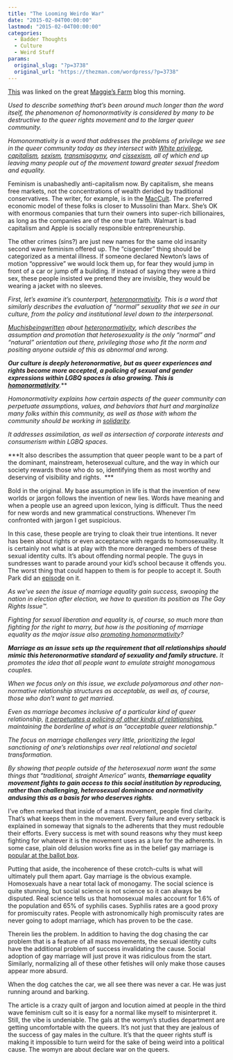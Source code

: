 ```yaml
---
title: "The Looming Weirdo War"
date: "2015-02-04T00:00:00"
lastmod: "2015-02-04T00:00:00"
categories:
  - Badder Thoughts
  - Culture
  - Weird Stuff
params:
  original_slug: "?p=3738"
  original_url: "https://thezman.com/wordpress/?p=3738"
---
```


<a href="http://everydayfeminism.com/2015/01/homonormativity-101/"
rel="noopener" target="_blank">This</a> was linked on the great
<a href="http://maggiesfarm.anotherdotcom.com/" rel="noopener"
target="_blank">Maggie’s Farm</a> blog this morning.

*Used to describe something that’s been around much longer than the word
itself, the phenomenon of homonormativity is considered by many to be
destructive to the queer rights movement and to the larger queer
community.*

*Homonormativity is a word that addresses the problems of privilege we
see in the queer community today as they intersect with <a
href="http://everydayfeminism.com/2014/09/white-privilege-exists-america/"
rel="noopener" target="_blank"
title="7 Actual Facts That Prove White Privilege Exists in America">White
privilege</a>, <a
href="http://everydayfeminism.com/2014/12/diet-culture-upholds-capitalism/"
rel="noopener" target="_blank"
title="Time for a New Year’s Revolution: How Diet Culture Upholds Capitalism">capitalism</a>,
<a
href="http://everydayfeminism.com/2013/03/gay-mens-sexism-and-womens-bodies/"
rel="noopener" target="_blank"
title="Gay Men’s Sexism and Women’s Bodies">sexism</a>,
<a href="http://everydayfeminism.com/2014/01/transmisogyny/"
rel="noopener" target="_blank"
title="Transmisogyny 101: What It Is and What Can We Do About It">transmisogyny</a>,
and <a href="http://everydayfeminism.com/2014/03/everyday-cissexism/"
rel="noopener" target="_blank"
title="3 Examples of Everyday Cissexism">cissexism</a>, all of which end
up leaving many people out of the movement toward greater sexual freedom
and equality.*

Feminism is unabashedly anti-capitalism now. By capitalism, she means
free markets, not the concentrations of wealth derided by traditional
conservatives. The writer, for example, is in the
<a href="http://www.iphoneogram.com/u/45042629" rel="noopener"
target="_blank">MacCult</a>. The preferred economic model of these folks
is closer to Mussolini than Marx. She’s OK with enormous companies that
turn their owners into super-rich billionaires, as long as the companies
are of the one true faith. Walmart is bad capitalism and Apple is
socially responsible entrepreneurship.

The other crimes (sins?) are just new names for the same old insanity
second wave feminism offered up. The “cisgender” thing should be
categorized as a mental illness. If someone declared Newton’s laws of
motion “oppressive” we would lock them up, for fear they would jump in
front of a car or jump off a building. If instead of saying they were a
third sex, these people insisted we pretend they are invisible, they
would be wearing a jacket with no sleeves.

*First, let’s examine it’s
counterpart, <a href="http://www.wisegeek.com/what-does-heteronormative-mean.htm"
rel="noopener" target="_blank">heteronormativity</a>. This is a word
that similarly describes the evaluation of “normal” sexuality that we
see in our culture, from the policy and institutional level down to the
interpersonal.*

*<a
href="http://www.genderandeducation.com/issues/what-is-heteronormativity/"
rel="noopener" target="_blank">Much</a><a
href="http://www.edutopia.org/blog/heteronormativity-in-schools-jason-flom"
rel="noopener" target="_blank">is</a><a
href="https://www.syr.edu/gradschool/pdf/resourcebooksvideos/Heteronormativity.pdf"
rel="noopener" target="_blank">being</a><a href="http://gas.sagepub.com/content/23/4/440.abstract"
rel="noopener" target="_blank">written</a> about <a
href="http://www.eldis.org/go/topics/resource-guides/gender/key-issues/heteronormativity"
rel="noopener" target="_blank">heteronormativity</a>, which describes
the assumption and promotion that heterosexuality is the only “normal”
and “natural” orientation out there, privileging those who fit the norm
and positing anyone outside of this as abnormal and wrong.*

***Our culture is deeply heteronormative, but as queer experiences and
rights become more accepted, a policing of sexual and gender expressions
within LGBQ spaces is also growing. This is** <a
href="http://dismantlinghomonormativity.weebly.com/what-is-homonormativity.html"
rel="noopener" target="_blank"><strong>homonormativity</strong></a>**.***

*Homonormativity explains how certain aspects of the queer community can
perpetuate assumptions, values, and behaviors that hurt and marginalize
many folks within this community, as well as those with whom the
community should be working in
[solidarity](http://everydayfeminism.com/2014/03/moving-past-privilege-guilt/ "True Solidarity: Moving Past Privilege Guilt").*

*It addresses assimilation, as well as intersection of corporate
interests and consumerism within LGBQ spaces.*

***It also describes the assumption that queer people want to be a part
of the dominant, mainstream, heterosexual culture, and the way in which
our society rewards those who do so, identifying them as most worthy and
deserving of visibility and rights.  ***

Bold in the original. My base assumption in life is that the invention
of new worlds or jargon follows the invention of new lies. Words have
meaning and when a people use an agreed upon lexicon, lying is
difficult. Thus the need for new words and new grammatical
constructions. Whenever I’m confronted with jargon I get suspicious.

In this case, these people are trying to cloak their true intentions. It
never has been about rights or even acceptance with regards to
homosexuality. It is certainly not what is at play with the more
deranged members of these sexual identity cults. It’s about offending
normal people. The guys in sundresses want to parade around your kid’s
school because it offends you. The worst thing that could happen to them
is for people to accept it. South Park did an
<a href="http://en.wikipedia.org/wiki/The_Death_Camp_of_Tolerance"
rel="noopener" target="_blank">episode</a> on it.

*As we’ve seen the issue of marriage equality gain success, swooping the
nation in election after election, we have to question its position as
The Gay Rights Issue™.*

*Fighting for sexual liberation and equality is, of course, so much more
than fighting for the right to marry, but how is the positioning of
marriage equality as the major issue also <a
href="http://sfonline.barnard.edu/a-new-queer-agenda/beyond-marriage-democracy-equality-and-kinship-for-a-new-century/"
rel="noopener" target="_blank">promoting homonormativity</a>?*

***Marriage as an issue sets up the requirement that all relationships
should mimic this heteronormative standard of sexuality and family
structure.** It promotes the idea that all people want to emulate
straight monogamous couples.*

*When we focus only on this issue, we exclude polyamorous and other
non-normative relationship structures as acceptable, as well as, of
course, those who don’t want to get married.*

*Even as marriage becomes inclusive of a particular kind of queer
relationship, <a
href="http://www.organizingupgrade.com/index.php/modules-menu/beyond-capitalism/item/1002-marriage-will-never-set-us-free"
rel="noopener" target="_blank">it perpetuates a policing of other kinds
of relationships</a>, maintaining the borderline of what is an
“acceptable queer relationship.”*

*The focus on marriage challenges very little, prioritizing the legal
sanctioning of one’s relationships over real relational and societal
transformation.*

*By showing that people outside of the heterosexual norm want the same
things that “traditional, straight America” wants, **themarriage
equality movement fights to gain access to this social institution by
reproducing, rather than challenging, heterosexual dominance and
normativity andusing this as a basis for who deserves rights**.*

I’ve often remarked that inside of a mass movement, people find clarity.
That’s what keeps them in the movement. Every failure and every setback
is explained in someway that signals to the adherents that they must
redouble their efforts. Every success is met with sound reasons why they
must keep fighting for whatever it is the movement uses as a lure for
the adherents. In some case, plain old delusion works fine as in the
belief gay marriage is <a
href="http://www.washingtonpost.com/blogs/the-fix/post/why-does-gay-marriage-keep-losing-at-the-ballot-box/2012/05/09/gIQAzhlNDU_blog.html"
rel="noopener" target="_blank">popular at the ballot box</a>.

Putting that aside, the incoherence of these crotch-cults is what will
ultimately pull them apart. Gay marriage is the obvious example.
Homosexuals have a near total lack of monogamy. The social science is
quite stunning, but social science is not science so it can always be
disputed. Real science tells us that homosexual males account for 1.6%
of the population and 65% of syphilis cases. Syphilis rates are a good
proxy for promiscuity rates. People with astronomically high promiscuity
rates are never going to adopt marriage, which has proven to be the
case.

Therein lies the problem. In addition to having the dog chasing the car
problem that is a feature of all mass movements, the sexual identity
cults have the additional problem of success invalidating the cause.
Social adoption of gay marriage will just prove it was ridiculous from
the start. Similarly, normalizing all of these other fetishes will only
make those causes appear more absurd.

When the dog catches the car, we all see there was never a car. He was
just running around and barking.

The article is a crazy quilt of jargon and locution aimed at people in
the third wave feminism cult so it is easy for a normal like myself to
misinterpret it. Still, the vibe is undeniable. The gals at the womyn’s
studies department are getting uncomfortable with the queers. It’s not
just that they are jealous of the success of gay males in the culture.
It’s that the queer rights stuff is making it impossible to turn weird
for the sake of being weird into a political cause. The womyn are about
declare war on the queers.

